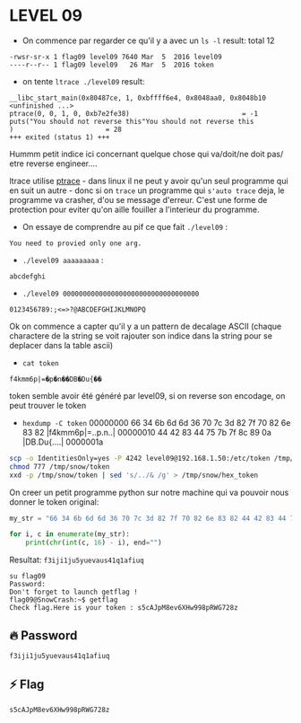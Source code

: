 # LEVEL 09

- On commence par regarder ce qu'il y a avec un `ls -l`
result:
total 12
```
-rwsr-sr-x 1 flag09 level09 7640 Mar  5  2016 level09
----r--r-- 1 flag09 level09   26 Mar  5  2016 token
```

- on tente `ltrace ./level09`
result:
```
__libc_start_main(0x80487ce, 1, 0xbffff6e4, 0x8048aa0, 0x8048b10 <unfinished ...>
ptrace(0, 0, 1, 0, 0xb7e2fe38)                            = -1
puts("You should not reverse this"You should not reverse this
)                       = 28
+++ exited (status 1) +++
```
Hummm petit indice ici concernant quelque chose qui va/doit/ne doit pas/ etre reverse engineer....

ltrace utilise [ptrace](https://man7.org/linux/man-pages/man2/ptrace.2.html) - dans linux il ne peut y avoir qu'un seul programme qui en suit un autre - donc si on `trace` un programme qui `s'auto trace` deja, le programme va crasher, d'ou se message d'erreur. C'est une forme de protection pour eviter qu'on aille fouiller a l'interieur du programme.


- On essaye de comprendre au pif ce que fait `./level09` :
```
You need to provied only one arg.
```

- `./level09 aaaaaaaaa` :
```
abcdefghi
```
 - `./level09 0000000000000000000000000000000000`
```
0123456789:;<=>?@ABCDEFGHIJKLMNOPQ
```

Ok on commence a capter qu'il y a un pattern de decalage ASCII (chaque charactere de la string se voit rajouter son indice dans la string pour se deplacer dans la table ascii)

- `cat token`
```
f4kmm6p|=�p�n��DB�Du{��
```
token semble avoir été généré par level09, si on reverse son encodage, on peut trouver le token

- `hexdump -C token`
00000000  66 34 6b 6d 6d 36 70 7c  3d 82 7f 70 82 6e 83 82  |f4kmm6p|=..p.n..|
00000010  44 42 83 44 75 7b 7f 8c  89 0a                    |DB.Du{....|
0000001a

```bash
scp -o IdentitiesOnly=yes -P 4242 level09@192.168.1.50:/etc/token /tmp/snow/
chmod 777 /tmp/snow/token
xxd -p /tmp/snow/token | sed 's/../& /g' > /tmp/snow/hex_token
```

On creer un petit programme python sur notre machine qui va pouvoir nous donner le token original:

```python
my_str = "66 34 6b 6d 6d 36 70 7c 3d 82 7f 70 82 6e 83 82 44 42 83 44 75 7b 7f 8c 89".split(" ")

for i, c in enumerate(my_str):
    print(chr(int(c, 16) - i), end="")
```

Resultat:
`f3iji1ju5yuevaus41q1afiuq`

```
su flag09
Password:
Don't forget to launch getflag !
flag09@SnowCrash:~$ getflag
Check flag.Here is your token : s5cAJpM8ev6XHw998pRWG728z
```

## 🔥 Password
`f3iji1ju5yuevaus41q1afiuq`

## ⚡ Flag
`s5cAJpM8ev6XHw998pRWG728z`
